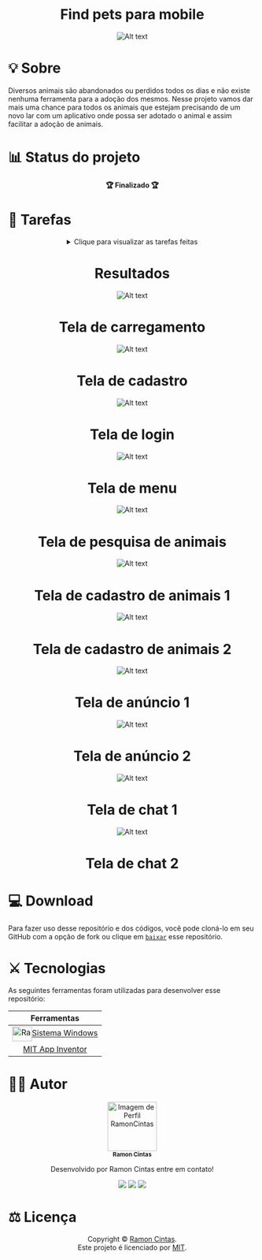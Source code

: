 <div align="center">
  <b><h1>Find pets para mobile</h1></b>
  
![Alt text](./Imagens/Find-Pets.png "Optional title")
</div>

##

<div align="eight">
  <b><h1>💡 Sobre</h1></b>
</div>

Diversos animais são abandonados ou perdidos todos os dias e não existe nenhuma ferramenta para a adoção dos mesmos. Nesse projeto vamos dar mais uma chance para todos os animais que estejam precisando de um novo lar com um aplicativo onde possa ser adotado o animal e assim facilitar a adoção de animais.

##

<div align="eight">
  <b><h1>📊 Status do projeto</h1></b>
</div>

<div align="center">
  <b>🏆 Finalizado 🏆</b>
</div>

##

<div align="eight">
  <b><h1>🎯 Tarefas</h1></b>
</div>

<div align="center">
<details>
<summary>Clique para visualizar as tarefas feitas</summary>

|      Estado      |     Plataforma   |                 Tarefa                |
|      :---:       |       :---:      |                  :---:                |
|:heavy_check_mark:|:computer:        |Cadastro de animais  |
|:heavy_check_mark:|:computer:        |Cadastro de usuários  |
|:heavy_check_mark:|:computer:        |Tela de anúncios  |
|:heavy_check_mark:|:computer:        |Chat de conversas |


</details>
</div>

##

<div align="center">
  <b><h1>Resultados</h1></b>
</div>

<div align="center">
  
![Alt text](./Imagens/Tela-de-carregamento.png "Optional title")
# Tela de carregamento
  
![Alt text](./Imagens/Tela-de-cadastro.png "Optional title")
# Tela de cadastro

![Alt text](./Imagens/Tela-de-login.png "Optional title")
# Tela de login

![Alt text](./Imagens/Tela-de-menu.png "Optional title")
# Tela de menu

![Alt text](./Imagens/Tela-de-pesquisa-de-animais.png "Optional title")
# Tela de pesquisa de animais

![Alt text](./Imagens/Tela-de-cadastro-de-animais1.png "Optional title")
# Tela de cadastro de animais 1

![Alt text](./Imagens/Tela-de-cadastro-de-animais2.png "Optional title")
# Tela de cadastro de animais 2

![Alt text](./Imagens/Tela-de-anuncio1.png "Optional title")
# Tela de anúncio 1

![Alt text](./Imagens/Tela-de-anuncio2.png "Optional title")
# Tela de anúncio 2

![Alt text](./Imagens/Tela-de-chat1.png "Optional title")
# Tela de chat 1

![Alt text](./Imagens/Tela-de-chat2.png "Optional title")
# Tela de chat 2

</div>

##

<div align="eight">
  <b><h1>💻 Download</h1></b>
</div>

Para fazer uso desse repositório e dos códigos, você pode cloná-lo em seu GitHub com a opção de fork ou clique em [`baixar`](https://github.com/RamonCintas/Find-Pets-Mobile/archive/refs/heads/main.zip) esse repositório.

##

<div align="eight">
  <b><h1>⚔️ Tecnologias</h1></b>
</div>

As seguintes ferramentas foram utilizadas para desenvolver esse repositório:

<div align="center">

|Ferramentas|
|:-:|
|<img align="center" alt="Ramon-Windows" height="30" width="40" src="https://cdn.jsdelivr.net/gh/devicons/devicon/icons/windows8/windows8-original.svg">[Sistema Windows](https://www.microsoft.com/pt-br/windows)|
|[MIT App Inventor](https://appinventor.mit.edu/)|
</div>

##

<div align="eight">
  <b><h1> 👨‍💻 Autor</h1></b>
</div>

<div align="center">

<a href="https://github.com/RamonCintas">
 <img src="https://github.com/RamonCintas.png" width="100px;" alt="Imagem de Perfil RamonCintas"/>
 <br/>
 <sub><b>Ramon Cintas</b></sub>
</a>

Desenvolvido por Ramon Cintas entre em contato!

 <a href="https://github.com/RamonCintas" target="_blank"><img src="https://img.shields.io/badge/GitHub-100000?style=for-the-badge&logo=github&logoColor=white" target="_blank"></a> 
 <a href = "mailto:ramoncg.oficial2018@gmail.com"><img src="https://img.shields.io/badge/Gmail-D14836?style=for-the-badge&logo=gmail&logoColor=white" target="_blank"></a>
 <a href="https://www.linkedin.com/in/ramon-cg/" target="_blank"><img src="https://img.shields.io/badge/-LinkedIn-%230077B5?style=for-the-badge&logo=linkedin&logoColor=white" target="_blank"></a>

</div>

##

<div align="eight">
  <b><h1>⚖️ Licença</h1></b>
</div>

<div align="center">

Copyright © [Ramon Cintas](https://github.com/RamonCintas).<br />
Este projeto é licenciado por [MIT](./LICENSE).

</div>
